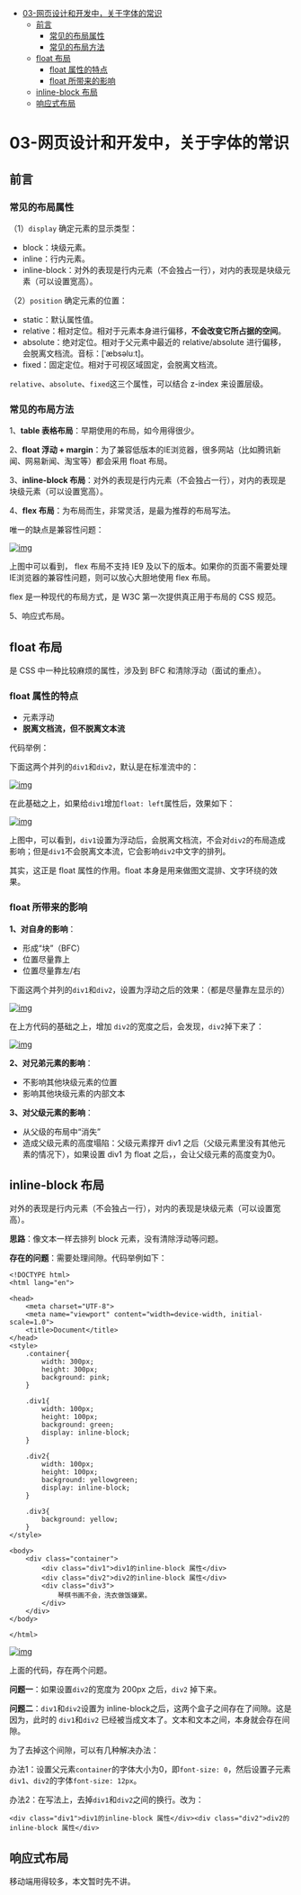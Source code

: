 - [03-网页设计和开发中，关于字体的常识](#03-网页设计和开发中关于字体的常识)
  - [前言](#前言)
    - [常见的布局属性](#常见的布局属性)
    - [常见的布局方法](#常见的布局方法)
  - [float 布局](#float-布局)
    - [float 属性的特点](#float-属性的特点)
    - [float 所带来的影响](#float-所带来的影响)
  - [inline-block 布局](#inline-block-布局)
  - [响应式布局](#响应式布局)

# 03-网页设计和开发中，关于字体的常识

## 前言

### 常见的布局属性

（1）`display` 确定元素的显示类型：

- block：块级元素。
- inline：行内元素。
- inline-block：对外的表现是行内元素（不会独占一行），对内的表现是块级元素（可以设置宽高）。

（2）`position` 确定元素的位置：

- static：默认属性值。
- relative：相对定位。相对于元素本身进行偏移，**不会改变它所占据的空间**。
- absolute：绝对定位。相对于父元素中最近的 relative/absolute 进行偏移，会脱离文档流。音标：[ˈæbsəluːt]。
- fixed：固定定位。相对于可视区域固定，会脱离文档流。

`relative`、`absolute`、`fixed`这三个属性，可以结合 z-index 来设置层级。

### 常见的布局方法

1、**table 表格布局**：早期使用的布局，如今用得很少。

2、**float 浮动 + margin**：为了兼容低版本的IE浏览器，很多网站（比如腾讯新闻、网易新闻、淘宝等）都会采用 float 布局。

3、**inline-block 布局**：对外的表现是行内元素（不会独占一行），对内的表现是块级元素（可以设置宽高）。

4、**flex 布局**：为布局而生，非常灵活，是最为推荐的布局写法。

唯一的缺点是兼容性问题：

[![img](https://camo.githubusercontent.com/981742bda4d13e6a2e9a5c13724fc8ce889095394afc74a40b39b807b965d2a5/687474703a2f2f696d672e736d79687661652e636f6d2f32303139313030355f313230302e706e67)](https://camo.githubusercontent.com/981742bda4d13e6a2e9a5c13724fc8ce889095394afc74a40b39b807b965d2a5/687474703a2f2f696d672e736d79687661652e636f6d2f32303139313030355f313230302e706e67)

上图中可以看到， flex 布局不支持 IE9 及以下的版本。如果你的页面不需要处理 IE浏览器的兼容性问题，则可以放心大胆地使用 flex 布局。

flex 是一种现代的布局方式，是 W3C 第一次提供真正用于布局的 CSS 规范。

5、响应式布局。

## float 布局

是 CSS 中一种比较麻烦的属性，涉及到 BFC 和清除浮动（面试的重点）。

### float 属性的特点

- 元素浮动
- **脱离文档流，但不脱离文本流**

代码举例：

下面这两个并列的`div1`和`div2`，默认是在标准流中的：

[![img](https://camo.githubusercontent.com/f2d60e08a131fe4f73e3ee1d0b5938bab92982ad2e0a43c66a7448720e45b2d3/687474703a2f2f696d672e736d79687661652e636f6d2f32303139313030355f323032392e706e67)](https://camo.githubusercontent.com/f2d60e08a131fe4f73e3ee1d0b5938bab92982ad2e0a43c66a7448720e45b2d3/687474703a2f2f696d672e736d79687661652e636f6d2f32303139313030355f323032392e706e67)

在此基础之上，如果给`div1`增加`float: left`属性后，效果如下：

[![img](https://camo.githubusercontent.com/29d3ec77be285279bccf9e2d25b3abb9dc1948c91af766545759967814335a52/687474703a2f2f696d672e736d79687661652e636f6d2f32303139313030355f323033372e706e67)](https://camo.githubusercontent.com/29d3ec77be285279bccf9e2d25b3abb9dc1948c91af766545759967814335a52/687474703a2f2f696d672e736d79687661652e636f6d2f32303139313030355f323033372e706e67)

上图中，可以看到，`div1`设置为浮动后，会脱离文档流，不会对`div2`的布局造成影响；但是`div1`不会脱离文本流，它会影响`div2`中文字的排列。

其实，这正是 float 属性的作用。float 本身是用来做图文混排、文字环绕的效果。

### float 所带来的影响

**1、对自身的影响**：

- 形成“块”（BFC）
- 位置尽量靠上
- 位置尽量靠左/右

下面这两个并列的`div1`和`div2`，设置为浮动之后的效果：（都是尽量靠左显示的）

[![img](https://camo.githubusercontent.com/a85e7afd8bfceba4e91613ea8a084f3788ac923f2e175adb047de83188245c61/687474703a2f2f696d672e736d79687661652e636f6d2f32303139313030355f323133302e706e67)](https://camo.githubusercontent.com/a85e7afd8bfceba4e91613ea8a084f3788ac923f2e175adb047de83188245c61/687474703a2f2f696d672e736d79687661652e636f6d2f32303139313030355f323133302e706e67)

在上方代码的基础之上，增加 `div2`的宽度之后，会发现，`div2`掉下来了：

[![img](https://camo.githubusercontent.com/2f0d636064940433515eb0191c8423ae797a1a508ef50fedf126160702fa7417/687474703a2f2f696d672e736d79687661652e636f6d2f32303139313030355f323133352e706e67)](https://camo.githubusercontent.com/2f0d636064940433515eb0191c8423ae797a1a508ef50fedf126160702fa7417/687474703a2f2f696d672e736d79687661652e636f6d2f32303139313030355f323133352e706e67)

**2、对兄弟元素的影响**：

- 不影响其他块级元素的位置
- 影响其他块级元素的内部文本

**3、对父级元素的影响**：

- 从父级的布局中“消失”
- 造成父级元素的高度塌陷：父级元素撑开 div1 之后（父级元素里没有其他元素的情况下），如果设置 div1 为 float 之后，，会让父级元素的高度变为0。

## inline-block 布局

对外的表现是行内元素（不会独占一行），对内的表现是块级元素（可以设置宽高）。

**思路**：像文本一样去排列 block 元素，没有清除浮动等问题。

**存在的问题**：需要处理间隙。代码举例如下：

```
<!DOCTYPE html>
<html lang="en">

<head>
	<meta charset="UTF-8">
	<meta name="viewport" content="width=device-width, initial-scale=1.0">
	<title>Document</title>
</head>
<style>
	.container{
		width: 300px;
		height: 300px;
		background: pink;
	}

	.div1{
		width: 100px;
		height: 100px;
		background: green;
		display: inline-block;
	}

	.div2{
		width: 100px;
		height: 100px;
		background: yellowgreen;
		display: inline-block;
	}

	.div3{
		background: yellow;
	}
</style>

<body>
	<div class="container">
		<div class="div1">div1的inline-block 属性</div>
		<div class="div2">div2的inline-block 属性</div>
		<div class="div3">
			琴棋书画不会，洗衣做饭嫌累。
		</div>
	</div>
</body>

</html>
```

[![img](https://camo.githubusercontent.com/b44c64b55902d6a7fcea6f5f07abb77e2b230f311a019e878a8ee8248643dc71/687474703a2f2f696d672e736d79687661652e636f6d2f32303139313030355f323230302e706e67)](https://camo.githubusercontent.com/b44c64b55902d6a7fcea6f5f07abb77e2b230f311a019e878a8ee8248643dc71/687474703a2f2f696d672e736d79687661652e636f6d2f32303139313030355f323230302e706e67)

上面的代码，存在两个问题。

**问题一**：如果设置`div2`的宽度为 200px 之后，`div2` 掉下来。

**问题二**：`div1`和`div2`设置为 inline-block之后，这两个盒子之间存在了间隙。这是因为，此时的 `div1`和`div2` 已经被当成文本了。文本和文本之间，本身就会存在间隙。

为了去掉这个间隙，可以有几种解决办法：

办法1：设置父元素`container`的字体大小为0，即`font-size: 0`，然后设置子元素 `div1`、`div2`的字体`font-size: 12px`。

办法2：在写法上，去掉`div1`和`div2`之间的换行。改为：

```
<div class="div1">div1的inline-block 属性</div><div class="div2">div2的inline-block 属性</div>
```

## 响应式布局

移动端用得较多，本文暂时先不讲。